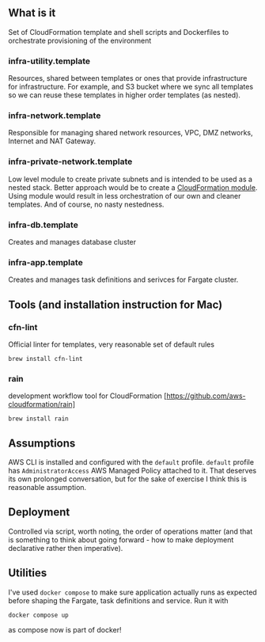 ## What is it
Set of CloudFormation template and shell scripts and Dockerfiles to orchestrate provisioning of the environment

### infra-utility.template
Resources, shared between templates or ones that provide infrastructure for infrastructure. For example, and S3 bucket where we sync all templates so we can reuse these templates
in higher order templates (as nested).

### infra-network.template
Responsible for managing shared network resources, VPC, DMZ networks, Internet and NAT Gateway. 

### infra-private-network.template
Low level module to create private subnets and is intended to be used as a nested stack. Better approach would be to create a [CloudFormation module](https://aws.amazon.com/blogs/mt/introducing-aws-cloudformation-modules/). 
Using module would result in less orchestration of our own and cleaner templates. And of course, no nasty nestedness.

### infra-db.template
Creates and manages database cluster

### infra-app.template
Creates and manages task definitions and serivces for Fargate cluster.

## Tools (and installation instruction for Mac)
### cfn-lint
Official linter for templates, very reasonable set of default rules
```
brew install cfn-lint
```
### rain
development workflow tool for CloudFormation [https://github.com/aws-cloudformation/rain]
```
brew install rain
```

## Assumptions
AWS CLI is installed and configured with the `default` profile. `default` profile has `AdministratorAccess` AWS Managed Policy attached to it. That deserves its own prolonged conversation, but for the sake of exercise I think this is reasonable assumption.

## Deployment
Controlled via script, worth noting, the order of operations matter (and that is something to think about going forward - how to make deployment declarative rather then imperative).

## Utilities
I've used `docker compose` to make sure application actually runs as expected before shaping the Fargate, task definitions and service. Run it with
```
docker compose up
```
as compose now is part of docker! 

